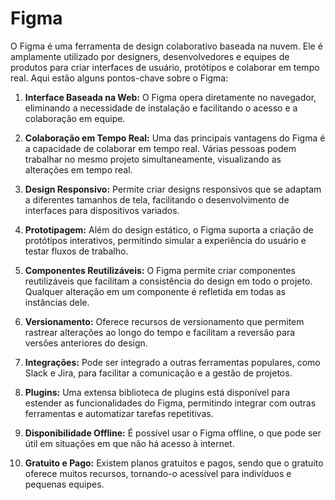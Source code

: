 # Figma

O Figma é uma ferramenta de design colaborativo baseada na nuvem. Ele é amplamente utilizado por designers, desenvolvedores e equipes de produtos para criar interfaces de usuário, protótipos e colaborar em tempo real. Aqui estão alguns pontos-chave sobre o Figma:

1. **Interface Baseada na Web:** O Figma opera diretamente no navegador, eliminando a necessidade de instalação e facilitando o acesso e a colaboração em equipe.

2. **Colaboração em Tempo Real:** Uma das principais vantagens do Figma é a capacidade de colaborar em tempo real. Várias pessoas podem trabalhar no mesmo projeto simultaneamente, visualizando as alterações em tempo real.

3. **Design Responsivo:** Permite criar designs responsivos que se adaptam a diferentes tamanhos de tela, facilitando o desenvolvimento de interfaces para dispositivos variados.

4. **Prototipagem:** Além do design estático, o Figma suporta a criação de protótipos interativos, permitindo simular a experiência do usuário e testar fluxos de trabalho.

5. **Componentes Reutilizáveis:** O Figma permite criar componentes reutilizáveis que facilitam a consistência do design em todo o projeto. Qualquer alteração em um componente é refletida em todas as instâncias dele.

6. **Versionamento:** Oferece recursos de versionamento que permitem rastrear alterações ao longo do tempo e facilitam a reversão para versões anteriores do design.

7. **Integrações:** Pode ser integrado a outras ferramentas populares, como Slack e Jira, para facilitar a comunicação e a gestão de projetos.

8. **Plugins:** Uma extensa biblioteca de plugins está disponível para estender as funcionalidades do Figma, permitindo integrar com outras ferramentas e automatizar tarefas repetitivas.

9. **Disponibilidade Offline:** É possível usar o Figma offline, o que pode ser útil em situações em que não há acesso à internet.

10. **Gratuito e Pago:** Existem planos gratuitos e pagos, sendo que o gratuito oferece muitos recursos, tornando-o acessível para indivíduos e pequenas equipes.

